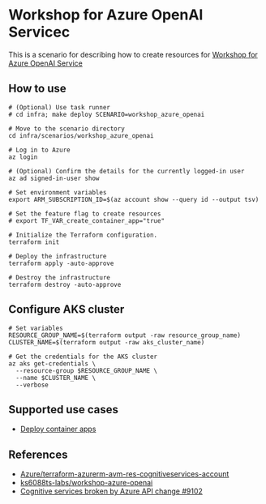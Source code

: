 # Workshop for Azure OpenAI Servicec

This is a scenario for describing how to create resources for [Workshop for Azure OpenAI Service](https://ks6088ts-labs.github.io/workshop-azure-openai/)

## How to use

```shell
# (Optional) Use task runner
# cd infra; make deploy SCENARIO=workshop_azure_openai

# Move to the scenario directory
cd infra/scenarios/workshop_azure_openai

# Log in to Azure
az login

# (Optional) Confirm the details for the currently logged-in user
az ad signed-in-user show

# Set environment variables
export ARM_SUBSCRIPTION_ID=$(az account show --query id --output tsv)

# Set the feature flag to create resources
# export TF_VAR_create_container_app="true"

# Initialize the Terraform configuration.
terraform init

# Deploy the infrastructure
terraform apply -auto-approve

# Destroy the infrastructure
terraform destroy -auto-approve
```

## Configure AKS cluster

```shell
# Set variables
RESOURCE_GROUP_NAME=$(terraform output -raw resource_group_name)
CLUSTER_NAME=$(terraform output -raw aks_cluster_name)

# Get the credentials for the AKS cluster
az aks get-credentials \
  --resource-group $RESOURCE_GROUP_NAME \
  --name $CLUSTER_NAME \
  --verbose
```

## Supported use cases

- [Deploy container apps](../../../docs/recipes/deploy_container_apps.md)

## References

- [Azure/terraform-azurerm-avm-res-cognitiveservices-account](https://github.com/Azure/terraform-azurerm-avm-res-cognitiveservices-account)
- [ks6088ts-labs/workshop-azure-openai](https://github.com/ks6088ts-labs/workshop-azure-openai)
- [Cognitive services broken by Azure API change #9102](https://github.com/hashicorp/terraform-provider-azurerm/issues/9102)
